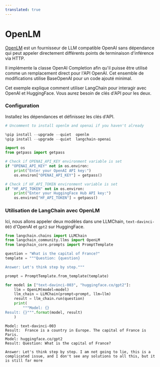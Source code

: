 ```yaml
---
translated: true
---
```


# OpenLM

[OpenLM](https://github.com/r2d4/openlm) est un fournisseur de LLM compatible OpenAI sans dépendance qui peut appeler directement différents points de terminaison d'inférence via HTTP.

Il implémente la classe OpenAI Completion afin qu'il puisse être utilisé comme un remplacement direct pour l'API OpenAI. Cet ensemble de modifications utilise BaseOpenAI pour un code ajouté minimal.

Cet exemple explique comment utiliser LangChain pour interagir avec OpenAI et HuggingFace. Vous aurez besoin de clés d'API pour les deux.

### Configuration

Installez les dépendances et définissez les clés d'API.

```python
# Uncomment to install openlm and openai if you haven't already

%pip install --upgrade --quiet  openlm
%pip install --upgrade --quiet  langchain-openai
```

```python
import os
from getpass import getpass

# Check if OPENAI_API_KEY environment variable is set
if "OPENAI_API_KEY" not in os.environ:
    print("Enter your OpenAI API key:")
    os.environ["OPENAI_API_KEY"] = getpass()

# Check if HF_API_TOKEN environment variable is set
if "HF_API_TOKEN" not in os.environ:
    print("Enter your HuggingFace Hub API key:")
    os.environ["HF_API_TOKEN"] = getpass()
```

### Utilisation de LangChain avec OpenLM

Ici, nous allons appeler deux modèles dans une LLMChain, `text-davinci-003` d'OpenAI et `gpt2` sur HuggingFace.

```python
from langchain.chains import LLMChain
from langchain_community.llms import OpenLM
from langchain_core.prompts import PromptTemplate
```

```python
question = "What is the capital of France?"
template = """Question: {question}

Answer: Let's think step by step."""

prompt = PromptTemplate.from_template(template)

for model in ["text-davinci-003", "huggingface.co/gpt2"]:
    llm = OpenLM(model=model)
    llm_chain = LLMChain(prompt=prompt, llm=llm)
    result = llm_chain.run(question)
    print(
        """Model: {}
Result: {}""".format(model, result)
    )
```

```output
Model: text-davinci-003
Result:  France is a country in Europe. The capital of France is Paris.
Model: huggingface.co/gpt2
Result: Question: What is the capital of France?

Answer: Let's think step by step. I am not going to lie, this is a complicated issue, and I don't see any solutions to all this, but it is still far more
```
